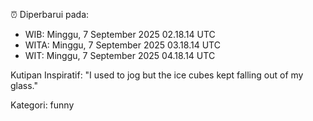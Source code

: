 ⏰ Diperbarui pada:
- WIB: Minggu, 7 September 2025 02.18.14 UTC
- WITA: Minggu, 7 September 2025 03.18.14 UTC
- WIT: Minggu, 7 September 2025 04.18.14 UTC

Kutipan Inspiratif:
"I used to jog but the ice cubes kept falling out of my glass."


Kategori: funny

